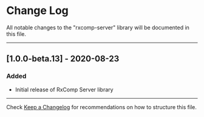 # Change Log
All notable changes to the "rxcomp-server" library will be documented in this file.

---

## [1.0.0-beta.13] - 2020-08-23
### Added
- Initial release of RxComp Server library

---

Check [Keep a Changelog](http://keepachangelog.com/) for recommendations on how to structure this file.
